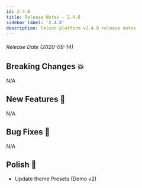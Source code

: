 ```yaml
---
id: 2-4-8
title: Release Notes - 2.4.8
sidebar_label: '2.4.8'
description: Falcon platform v2.4.8 release notes
---
```


###### Release Date (2020-09-14)

## Breaking Changes 💥

N/A

## New Features 🚀

N/A

## Bug Fixes 🐛

N/A

## Polish 💅

- Update theme Presets (Demo v2)
